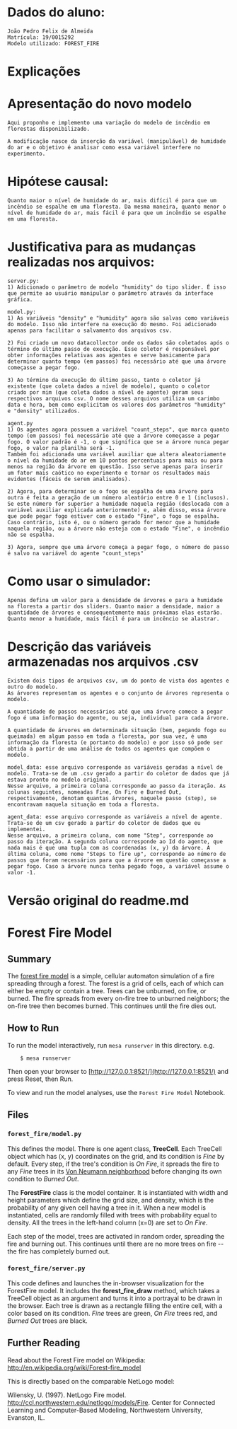 # Dados do aluno:
    João Pedro Felix de Almeida
    Matrícula: 19/0015292
    Modelo utilizado: FOREST_FIRE

# Explicações

# Apresentação do novo modelo

    Aqui proponho e implemento uma variação do modelo de incêndio em florestas disponibilizado.

    A modificação nasce da inserção da variável (manipulável) de humidade do ar e o objetivo é analisar como essa variável interfere no experimento.

# Hipótese causal: 
    Quanto maior o nível de humidade do ar, mais difícil é para que um incêndio se espalhe em uma floresta. Da mesma maneira, quanto menor o nível de humidade do ar, mais fácil é para que um incêndio se espalhe em uma floresta.

# Justificativa para as mudanças realizadas nos arquivos:

    server.py: 
    1) Adicionado o parâmetro de modelo "humidity" do tipo slider. É isso que permite ao usuário manipular o parâmetro através da interface gráfica.

    model.py: 
    1) As variáveis "density" e "humidity" agora são salvas como variáveis do modelo. Isso não interfere na execução do mesmo. Foi adicionado apenas para facilitar o salvamento dos arquivos csv.

    2) Foi criado um novo datacollector onde os dados são coletados após o término do último passo de execução. Esse coletor é responsável por obter informações relativas aos agentes e serve basicamente para determinar quanto tempo (em passos) foi necessário até que uma árvore começasse a pegar fogo.

    3) Ao término da execução do último passo, tanto o coletor já existente (que coleta dados a nível de modelo), quanto o coletor criado por mim (que coleta dados a nível de agente) geram seus respectivos arquivos csv. O nome desses arquivos utiliza um carimbo data e hora, bem como explicitam os valores dos parâmetros "humidity" e "density" utilizados.

    agent.py
    1) Os agentes agora possuem a variável "count_steps", que marca quanto tempo (em passos) foi necessário até que a árvore começasse a pegar fogo. O valor padrão é -1, o que significa que se a árvore nunca pegar fogo, o valor na planilha será -1. 
    Também foi adicionada uma variável auxiliar que altera aleatoriamente o nível da humidade do ar em 10 pontos percentuais para mais ou para menos na região da árvore em questão. Isso serve apenas para inserir um fator mais caótico no experimento e tornar os resultados mais evidentes (fáceis de serem analisados).

    2) Agora, para determinar se o fogo se espalha de uma árvore para outra é feita a geração de um número aleatório entre 0 e 1 (inclusos). Se este número for superior a humidade naquela região (deslocada com a variável auxiliar explicada anteriormente) e, além disso, essa árvore que pode pegar fogo estiver com o estado "Fine", o fogo se espalha.
    Caso contrário, isto é, ou o número gerado for menor que a humidade naquela região, ou a árvore não esteja com o estado "Fine", o incêndio não se espalha.

    3) Agora, sempre que uma árvore começa a pegar fogo, o número do passo é salvo na variável do agente "count_steps"

# Como usar o simulador:
    Apenas defina um valor para a densidade de árvores e para a humidade na floresta a partir dos sliders. Quanto maior a densidade, maior a quantidade de árvores e consequentemente mais próximas elas estarão. Quanto menor a humidade, mais fácil é para um incêncio se alastrar.

# Descrição das variáveis armazenadas nos arquivos .csv
    Existem dois tipos de arquivos csv, um do ponto de vista dos agentes e outro do modelo.
    As árvores representam os agentes e o conjunto de árvores representa o modelo.
    
    A quantidade de passos necessários até que uma árvore comece a pegar fogo é uma informação do agente, ou seja, individual para cada árvore.
    
    A quantidade de árvores em determinada situação (bem, pegando fogo ou queimada) em algum passo em toda a floresta, por sua vez, é uma informação da floresta (e portanto do modelo) e por isso só pode ser obtida a partir de uma análise de todos os agentes que compõem o modelo.

    model_data: esse arquivo corresponde as variáveis geradas a nível de modelo. Trata-se de um .csv gerado a partir do coletor de dados que já estava pronto no modelo original.
    Nesse arquivo, a primeira coluna corresponde ao passo da iteração. As colunas seguintes, nomeadas Fine, On Fire e Burned Out, respectivamente, denotam quantas árvores, naquele passo (step), se encontravam naquela situação em toda a floresta.

    agent_data: esse arquivo corresponde as variáveis a nível de agente. Trata-se de um csv gerado a partir do coletor de dados que eu implementei.
    Nesse arquivo, a primeira coluna, com nome "Step", corresponde ao passo da iteração. A segunda coluna corresponde ao Id do agente, que nada mais é que uma tupla com as coordenadas (x, y) da árvore. A última coluna, como nome "Steps to fire up", corresponde ao número de passos que foram necessários para que a árvore em questão começasse a pegar fogo. Caso a árvore nunca tenha pegado fogo, a variável assume o valor -1.














# Versão original do readme.md

# Forest Fire Model

## Summary

The [forest fire model](http://en.wikipedia.org/wiki/Forest-fire_model) is a simple, cellular automaton simulation of a fire spreading through a forest. The forest is a grid of cells, each of which can either be empty or contain a tree. Trees can be unburned, on fire, or burned. The fire spreads from every on-fire tree to unburned neighbors; the on-fire tree then becomes burned. This continues until the fire dies out.

## How to Run

To run the model interactively, run ``mesa runserver`` in this directory. e.g.

```
    $ mesa runserver
```

Then open your browser to [http://127.0.0.1:8521/](http://127.0.0.1:8521/) and press Reset, then Run.

To view and run the model analyses, use the ``Forest Fire Model`` Notebook.

## Files

### ``forest_fire/model.py``

This defines the model. There is one agent class, **TreeCell**. Each TreeCell object which has (x, y) coordinates on the grid, and its condition is *Fine* by default. Every step, if the tree's condition is *On Fire*, it spreads the fire to any *Fine* trees in its [Von Neumann neighborhood](http://en.wikipedia.org/wiki/Von_Neumann_neighborhood) before changing its own condition to *Burned Out*.

The **ForestFire** class is the model container. It is instantiated with width and height parameters which define the grid size, and density, which is the probability of any given cell having a tree in it. When a new model is instantiated, cells are randomly filled with trees with probability equal to density. All the trees in the left-hand column (x=0) are set to *On Fire*.

Each step of the model, trees are activated in random order, spreading the fire and burning out. This continues until there are no more trees on fire -- the fire has completely burned out.


### ``forest_fire/server.py``

This code defines and launches the in-browser visualization for the ForestFire model. It includes the **forest_fire_draw** method, which takes a TreeCell object as an argument and turns it into a portrayal to be drawn in the browser. Each tree is drawn as a rectangle filling the entire cell, with a color based on its condition. *Fine* trees are green, *On Fire* trees red, and *Burned Out* trees are black.

## Further Reading

Read about the Forest Fire model on Wikipedia: http://en.wikipedia.org/wiki/Forest-fire_model

This is directly based on the comparable NetLogo model:

Wilensky, U. (1997). NetLogo Fire model. http://ccl.northwestern.edu/netlogo/models/Fire. Center for Connected Learning and Computer-Based Modeling, Northwestern University, Evanston, IL.

